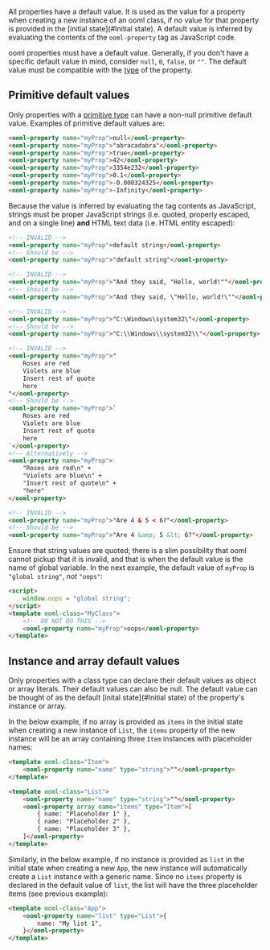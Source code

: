 All properties have a default value. It is used as the value for a property when creating a new instance of an ooml class, if no value for that property is provided in the [initial state](#Initial state). A default value is inferred by evaluating the contents of the `ooml-property` tag as JavaScript code.

ooml properties must have a default value. Generally, if you don't have a specific default value in mind, consider `null`, `0`, `false`, or `""`. The default value must be compatible with the [type](#Typing) of the property.

## Primitive default values

Only properties with a [primitive type](#Typing) can have a non-null primitive default value. Examples of primitive default values are:

```html
<ooml-property name="myProp">null</ooml-property>
<ooml-property name="myProp">"abracadabra"</ooml-property>
<ooml-property name="myProp">true</ooml-property>
<ooml-property name="myProp">42</ooml-property>
<ooml-property name="myProp">3354e232</ooml-property>
<ooml-property name="myProp">0.1</ooml-property>
<ooml-property name="myProp">-0.000324325</ooml-property>
<ooml-property name="myProp">-Infinity</ooml-property>
```

Because the value is inferred by evaluating the tag contents as JavaScript, strings must be proper JavaScript strings (i.e. quoted, properly escaped, and on a single line) **and** HTML text data (i.e. HTML entity escaped):

```html
<!-- INVALID -->
<ooml-property name="myProp">default string</ooml-property>
<!-- Should be -->
<ooml-property name="myProp">"default string"</ooml-property>
```

```html
<!-- INVALID -->
<ooml-property name="myProp">"And they said, "Hello, world!""</ooml-property>
<!-- Should be -->
<ooml-property name="myProp">"And they said, \"Hello, world!\""</ooml-property>
```

```html
<!-- INVALID -->
<ooml-property name="myProp">"C:\Windows\system32\"</ooml-property>
<!-- Should be -->
<ooml-property name="myProp">"C:\\Windows\\system32\\"</ooml-property>
```

```html
<!-- INVALID -->
<ooml-property name="myProp">"
    Roses are red
    Violets are blue
    Insert rest of quote
    here
"</ooml-property>
<!-- Should be -->
<ooml-property name="myProp">`
    Roses are red
    Violets are blue
    Insert rest of quote
    here
`</ooml-property>
<!-- Alternatively -->
<ooml-property name="myProp">
    "Roses are red\n" +
    "Violets are blue\n" +
    "Insert rest of quote\n" +
    "here"
</ooml-property>
```

```html
<!-- INVALID -->
<ooml-property name="myProp">"Are 4 & 5 < 6?"</ooml-property>
<!-- Should be -->
<ooml-property name="myProp">"Are 4 &amp; 5 &lt; 6?"</ooml-property>
```

Ensure that string values are quoted; there is a slim possibility that ooml cannot pickup that it is invalid, and that is when the default value is the name of global variable. In the next example, the default value of `myProp` is `"global string"`, *not* `"oops"`:

```html
<script>
    window.oops = "global string";
</script>
<template ooml-class="MyClass">
    <!-- DO NOT DO THIS -->
    <ooml-property name="myProp">oops</ooml-property>
</template>
```

## Instance and array default values

Only properties with a class type can declare their default values as object or array literals. Their default values can also be null. The default value can be thought of as the default [inital state](#Initial state) of the property's instance or array.

In the below example, if no array is provided as `items` in the initial state when creating a new instance of `List`, the `items` property of the new instance will be an array containing three `Item` instances with placeholder names:
```html
<template ooml-class="Item">
    <ooml-property name="name" type="string">""</ooml-property>
</template>

<template ooml-class="List">
    <ooml-property name="name" type="string">""</ooml-property>
    <ooml-property array name="items" type="Item">[
        { name: "Placeholder 1" },
        { name: "Placeholder 2" },
        { name: "Placeholder 3" },
    ]</ooml-property>
</template>
```

Similarly, in the below example, if no instance is provided as `list` in the initial state when creating a new `App`, the new instance will automatically create a `List` instance with a generic name. Since no `items` property is declared in the default value of `list`, the list will have the three placeholder items (see previous example):
```html
<template ooml-class="App">
    <ooml-property name="list" type="List">{
        name: "My list 1",
    }</ooml-property>
</template>
```

